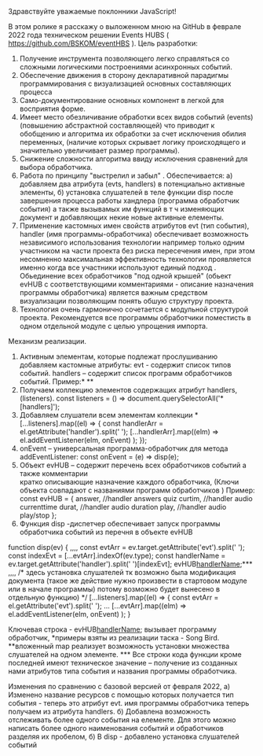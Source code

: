 Здравствуйте уважаемые поклонники JavaScript!

В этом ролике я расскажу о выложенном мною на GitHub в феврале 2022 года техническом решении Events HUBS ( https://github.com/BSKOM/eventHBS ).
Цель разработки:
1) Получение инструмента позволяющего легко справляться со сложными логическими построениями асинхронных событий.
2) Обеспечение движения в сторону декларативной парадигмы программирования с визуализацией основных составляющих процесса
3) Само-документирование основных компонент в легкой для восприятия форме.
4) Имеет место обезличивание обработки всех видов событий (events) (повышению абстрактной составляющей) что приводит к обобщению и алгоритма их обработки за счет
исключения обилия переменных, (наличие которых скрывает логику происходящего и значительно увеличивает размер программы). 
5) Снижение сложности алгоритма ввиду исключения сравнений для выбора обработчика.
6) Работа по принципу "выстрелил и забыл" . Обеспечивается: 
  а) добавляем два атрибута (evts, handlers) в потенциально активные элементы,
  б) установка слушателей в теле функции disp после завершения процесса работы хандлера (программа обработчик события) а также вызывамых им функций в т ч изменяющих документ и добавляющих некие новые активные елементы.
7) Применение кастомных имен свойств атрибутов evt (тип события), handler 
  (имя программы-обработчика) обеспечивает возможность независимого использования технологии например только одним участником на части проекта без риска пересечения имен, при этом несомненно максимальная эффективность технологии проявляется именно когда все участники используют единый подход . Обьединение всех обработчиков "под одной крышей" (обьект evHUB с соответствующими комментариями - описание назначения программы обработчика) является важным средством визуализации позволяющим понять обшую структуру проекта.  
8) Технология очень гармонично сочетается с модульной структурой проекта. Рекомендуется 
  все  программы обработчики поместисть в одном отдельной модуле с целью упрощения импорта.

Механизм реализации.

1)	Активным элементам, которые подлежат прослушиванию добавляем кастомные атрибуты:
evt - содержит список типов событий.
handlers – содержит список программ обработчиков событий.
Пример:*
<audio hidden="" handlers="durat curtim" evt="loadedmetadata timeupdate"  id="songc"></audio>**
2)	Получаем коллекцию элементов содержащих атрибут handlers, 
(listeners).
const listeners = () => document.querySelectorAll('*[handlers]');
3)	Добавляем слушатели всем элементам коллекции *
[...listeners].map((el) => {
      const handlerArr = el.getAttribute('handler').split(' ');
      [...handlerArr].map((elm) => el.addEventListener(elm, onEvent) );
    });
4)	onEvent – универсальная программа-обработчик для  метода addEventListener:
  const onEvent = (e) => disp(e);
5)	Объект evHUB – содержит перечень всех обработчиков событий а также   комментарии  
    кратко  описывающие назначение каждого обработчика, (Ключи объекта совпадают 
    с названиями программ обработчиков )
  Пример:
  const evHUB = {
    answer,    //handler answers quiz
    curtim,    //handler audio currenttime
    durat,     //handler audio duration
    play,      //handler audio play/stop
  };
6)	Функция disp -диспетчер обеспечивает запуск программы обработчика событий из перечня в объекте evHUB

function disp(ev) {
,,,,
  const evtArr = ev.target.getAttribute('evt').split(' ');
  const indexEvt = [...evtArr].indexOf(ev.type);
  const handlerName = ev.target.getAttribute('handler').split(' ')[indexEvt];
  evHUB[handlerName](ev);***
,,,,
  /* здесь установка слушателей тк возможно была модификация документа
  (такое же действие нужно произвести в стартовом модуле или в начале программы)
  потому возможно будет вынесено в отдельную функцию) */
    [...listeners].map((el) => {
    const evtArr = el.getAttribute('evt').split(' ');
...
    [...evtArr].map((elm) => el.addEventListener(elm, onEvent) );
}

Ключевая строка - evHUB[handlerName](ev);
 вызывает программу обработчик,
*примеры взяты из реализации таска - Song Bird.
**вложенный map реализует возможность установки множества слушателей на одном элементе.
*** Все строки кода функции кроме последней имеют техническое значение – получение из созданных нами атрибутов типа события и названия программы обработчика.

Изменения по сравнению с базовой версией от февраля 2022,
  a) Изменено название ресурсов с помощью которых получается тип события - теперь это атрибут evt. имя программы обработчика теперь получаем из атрибута handlers.
  б) Добавлена возможность отслеживать более одного события на елементе. 
    Для этого можно написать более одного наименования событий и обработчиков разделяя их пробелом,
  б) В disp - добавлено установка слушателей событий